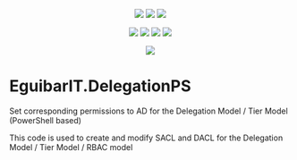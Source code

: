 <p align="center">
  <a href="https://www.powershellgallery.com/packages/EguibarIT.DelegationPS"><img src="https://img.shields.io/powershellgallery/v/EguibarIT.DelegationPS.svg"></a>
  <a href="https://www.powershellgallery.com/packages/EguibarIT.DelegationPS"><img src="https://img.shields.io/powershellgallery/vpre/EguibarIT.DelegationPS.svg?label=powershell%20gallery%20preview&colorB=yellow"></a>
  <a href="https://github.com/vreguibar/EguibarIT.DelegationPS"><img src="https://img.shields.io/github/license/vreguibar/EguibarIT.DelegationPS.svg"></a>
</p>

<p align="center">
  <a href="https://www.powershellgallery.com/packages/EguibarIT.DelegationPS"><img src="https://img.shields.io/powershellgallery/p/EguibarIT.DelegationPS.svg"></a>
  <a href="https://github.com/vreguibar/EguibarIT.DelegationPS"><img src="https://img.shields.io/github/languages/top/vreguibar/EguibarIT.DelegationPS.svg"></a>
  <a href="https://github.com/vreguibar/EguibarIT.DelegationPS"><img src="https://img.shields.io/github/languages/code-size/vreguibar/EguibarIT.DelegationPS.svg"></a>
  <a href="https://www.powershellgallery.com/packages/EguibarIT.DelegationPS"><img src="https://img.shields.io/powershellgallery/dt/EguibarIT.DelegationPS.svg"></a>
</p>

<p align="center">
  <a href="https://www.linkedin.com/in/VicenteRodriguezEguibar"><img src="https://img.shields.io/badge/LinkedIn-VicenteRodriguezEguibar-0077B5.svg?logo=LinkedIn"></a>
</p>

# EguibarIT.DelegationPS

Set corresponding permissions to AD for the Delegation Model / Tier Model (PowerShell based)

This code is used to create and modify SACL and DACL for the Delegation Model / Tier Model / RBAC model
